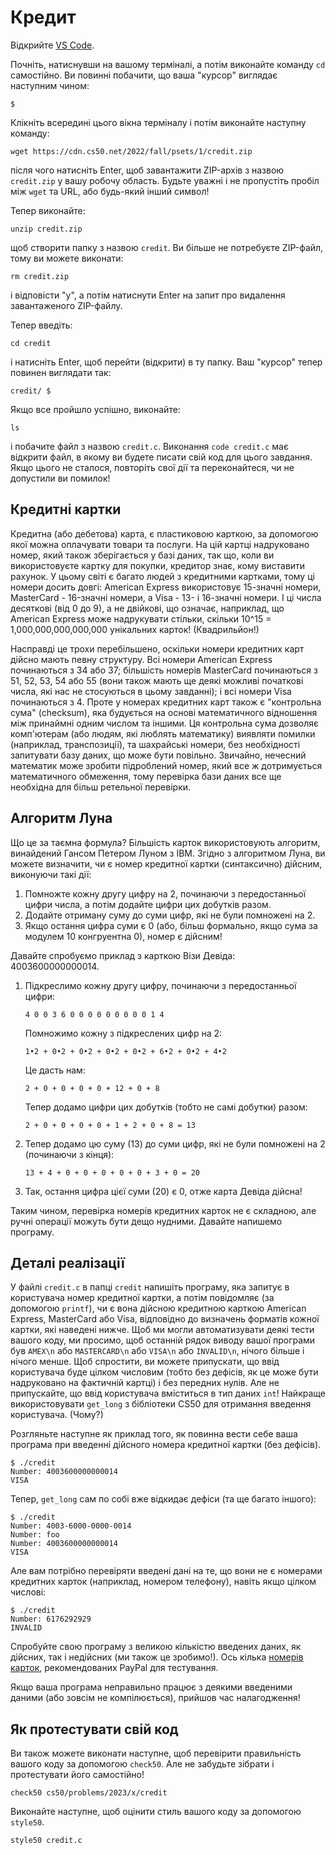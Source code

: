 # Кредит

Відкрийте [VS Code](https://cs50.dev/).

Почніть, натиснувши на вашому терміналі, а потім виконайте команду `cd` самостійно. Ви повинні побачити, що ваша "курсор" виглядає наступним чином:

```plaintext
$
```

Клікніть всередині цього вікна терміналу і потім виконайте наступну команду:

```plaintext
wget https://cdn.cs50.net/2022/fall/psets/1/credit.zip
```

після чого натисніть Enter, щоб завантажити ZIP-архів з назвою `credit.zip` у вашу робочу область. Будьте уважні і не пропустіть пробіл між `wget` та URL, або будь-який інший символ!

Тепер виконайте:

```plaintext
unzip credit.zip
```

щоб створити папку з назвою `credit`. Ви більше не потребуєте ZIP-файл, тому ви можете виконати:

```plaintext
rm credit.zip
```

і відповісти "y", а потім натиснути Enter на запит про видалення завантаженого ZIP-файлу.

Тепер введіть:

```plaintext
cd credit
```

і натисніть Enter, щоб перейти (відкрити) в ту папку. Ваш "курсор" тепер повинен виглядати так:

```plaintext
credit/ $
```

Якщо все пройшло успішно, виконайте:

```plaintext
ls
```

і побачите файл з назвою `credit.c`. Виконання `code credit.c` має відкрити файл, в якому ви будете писати свій код для цього завдання. Якщо цього не сталося, повторіть свої дії та переконайтеся, чи не допустили ви помилок!

## Кредитні картки

Кредитна (або дебетова) карта, є пластиковою карткою, за допомогою якої можна оплачувати товари та послуги. На цій картці надруковано номер, який також зберігається у базі даних, так що, коли ви використовуєте картку для покупки, кредитор знає, кому виставити рахунок. У цьому світі є багато людей з кредитними картками, тому ці номери досить довгі: American Express використовує 15-значні номери, MasterCard - 16-значні номери, а Visa - 13- і 16-значні номери. І ці числа десяткові (від 0 до 9), а не двійкові, що означає, наприклад, що American Express може надрукувати стільки, скільки 10^15 = 1,000,000,000,000,000 унікальних карток! (Квадрильйон!)

Насправді це трохи перебільшено, оскільки номери кредитних карт дійсно мають певну структуру. Всі номери American Express починаються з 34 або 37; більшість номерів MasterCard починаються з 51, 52, 53, 54 або 55 (вони також мають ще деякі можливі початкові числа, які нас не стосуються в цьому завданні); і всі номери Visa починаються з 4. Проте у номерах кредитних карт також є "контрольна сума" (checksum), яка будується на основі математичного відношення між принаймні одним числом та іншими. Ця контрольна сума дозволяє комп'ютерам (або людям, які люблять математику) виявляти помилки (наприклад, транспозиції), та шахрайські номери, без необхідності запитувати базу даних, що може бути повільно. Звичайно, нечесний математик може зробити підроблений номер, який все ж дотримується математичного обмеження, тому перевірка бази даних все ще необхідна для більш ретельної перевірки.

## Алгоритм Луна

Що це за таємна формула? Більшість карток використовують алгоритм, винайдений Гансом Петером Луном з IBM. Згідно з алгоритмом Луна, ви можете визначити, чи є номер кредитної картки (синтаксично) дійсним, виконуючи такі дії:

1. Помножте кожну другу цифру на 2, починаючи з передостанньої цифри числа, а потім додайте цифри цих добутків разом.
2. Додайте отриману суму до суми цифр, які не були помножені на 2.
3. Якщо остання цифра суми є 0 (або, більш формально, якщо сума за модулем 10 конгруентна 0), номер є дійсним!

Давайте спробуємо приклад з карткою Візи Девіда: 4003600000000014.

1. Підкреслимо кожну другу цифру, починаючи з передостанньої цифри:

   ```
   4 0 0 3 6 0 0 0 0 0 0 0 0 0 1 4
   ```

   Помножимо кожну з підкреслених цифр на 2:

   ```
   1•2 + 0•2 + 0•2 + 0•2 + 0•2 + 6•2 + 0•2 + 4•2
   ```

   Це дасть нам:

   ```
   2 + 0 + 0 + 0 + 0 + 12 + 0 + 8
   ```

   Тепер додамо цифри цих добутків (тобто не самі добутки) разом:

   ```
   2 + 0 + 0 + 0 + 0 + 1 + 2 + 0 + 8 = 13
   ```

2. Тепер додамо цю суму (13) до суми цифр, які не були помножені на 2 (починаючи з кінця):

   ```
   13 + 4 + 0 + 0 + 0 + 0 + 0 + 3 + 0 = 20
   ```

3. Так, остання цифра цієї суми (20) є 0, отже карта Девіда дійсна!

Таким чином, перевірка номерів кредитних карток не є складною, але ручні операції можуть бути дещо нудними. Давайте напишемо програму.

## Деталі реалізації

У файлі `credit.c` в папці `credit` напишіть програму, яка запитує в користувача номер кредитної картки, а потім повідомляє (за допомогою `printf`), чи є вона дійсною кредитною карткою American Express, MasterCard або Visa, відповідно до визначень форматів кожної картки, які наведені нижче. Щоб ми могли автоматизувати деякі тести вашого коду, ми просимо, щоб останній рядок виводу вашої програми був `AMEX\n` або `MASTERCARD\n` або `VISA\n` або `INVALID\n`, нічого більше і нічого менше. Щоб спростити, ви можете припускати, що ввід користувача буде цілком числовим (тобто без дефісів, як це може бути надруковано на фактичній картці) і без передних нулів. Але не припускайте, що ввід користувача вміститься в тип даних `int`! Найкраще використовувати `get_long` з бібліотеки CS50 для отримання введення користувача. (Чому?)

Розгляньте наступне як приклад того, як повинна вести себе ваша програма при введенні дійсного номера кредитної картки (без дефісів).

```plaintext
$ ./credit
Number: 4003600000000014
VISA
```

Тепер, `get_long` сам по собі вже відкидає дефіси (та ще багато іншого):

```plaintext
$ ./credit
Number: 4003-6000-0000-0014
Number: foo
Number: 4003600000000014
VISA
```

Але вам потрібно перевіряти введені дані на те, що вони не є номерами кредитних карток (наприклад, номером телефону), навіть якщо цілком числові:

```plaintext
$ ./credit
Number: 6176292929
INVALID
```

Спробуйте свою програму з великою кількістю введених даних, як дійсних, так і недійсних (ми також це зробимо!). Ось кілька [номерів карток](https://developer.paypal.com/api/nvp-soap/payflow/integration-guide/test-transactions/#standard-test-cards), рекомендованих PayPal для тестування.

Якщо ваша програма неправильно працює з деякими введеними даними (або зовсім не компілюється), прийшов час налагодження!

## Як протестувати свій код

Ви також можете виконати наступне, щоб перевірити правильність вашого коду за допомогою `check50`. Але не забудьте зібрати і протестувати його самостійно!

```plaintext
check50 cs50/problems/2023/x/credit
```

Виконайте наступне, щоб оцінити стиль вашого коду за допомогою `style50`.

```plaintext
style50 credit.c
```
